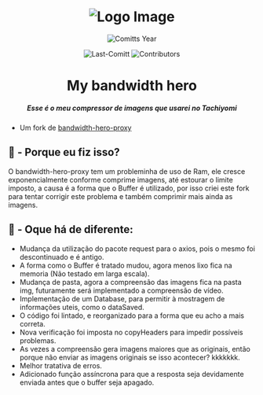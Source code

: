 <div align="center">

# ![Logo Image](https://raw.githubusercontent.com/ayastreb/bandwidth-hero/master/src/assets/logo.png)

![Comitts Year](https://img.shields.io/github/commit-activity/y/Ashu11-A/my-bandwidth-hero?colorA=302D41&colorB=f9e2af&style=for-the-badge)

![Last-Comitt](https://img.shields.io/github/last-commit/Ashu11-A/my-bandwidth-hero?style=for-the-badge&colorA=302D41&colorB=b4befe)
![Contributors](https://img.shields.io/github/contributors-anon/Ashu11-A/my-bandwidth-hero?style=for-the-badge&colorA=302D41&colorB=b4befe)

<!--
[![CodeFactor](https://www.codefactor.io/repository/github/Ashu11-A/my-bandwidth-hero/badge?style=for-the-badge&colorA=302D41&colorB=b4befe)](https://www.codefactor.io/repository/github/Ashu11-A/my-bandwidth-hero)
-->

</div>

<h1 align="center">My bandwidth hero</h1>
<h5 align="center">
    <strong>
        Esse é o meu compressor de imagens que usarei no Tachiyomi
    </strong>
</h5>

- Um fork de [bandwidth-hero-proxy](https://github.com/ayastreb/bandwidth-hero-proxy)

## 🤔 - Porque eu fiz isso?
O bandwidth-hero-proxy tem um probleminha de uso de Ram, ele cresce exponencialmente conforme comprime imagens, até estourar o limite imposto, a causa é a forma que o Buffer é utilizado, por isso criei este fork para tentar corrigir este problema e também comprimir mais ainda as imagens.

## 📝 - Oque há de diferente:

- Mudança da utilização do pacote request para o axios, pois o mesmo foi descontinuado e é antigo.
- A forma como o Buffer é tratado mudou, agora menos lixo fica na memoria (Não testado em larga escala).
- Mudança de pasta, agora a compreensão das imagens fica na pasta img, futuramente será implementado a compreensão de vídeo.
- Implementação de um Database, para permitir à mostragem de informações uteis, como o dataSaved.
- O código foi lintado, e reorganizado para a forma que eu acho a mais correta.
- Nova verificação foi imposta no copyHeaders para impedir possíveis problemas.
- As vezes a compreensão gera imagens maiores que as originais, então porque não enviar as imagens originais se isso acontecer? kkkkkkk.
- Melhor tratativa de erros.
- Adicionado função assíncrona para que a resposta seja devidamente enviada antes que o buffer seja apagado.
